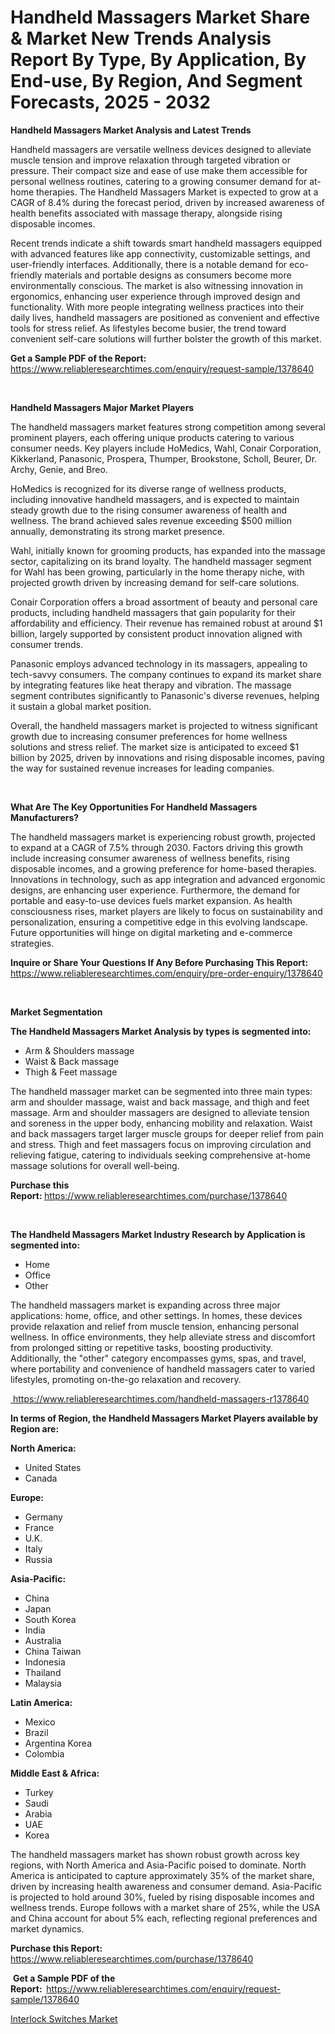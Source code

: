 <p><h1>Handheld Massagers Market Share & Market New Trends Analysis Report By Type, By Application, By End-use, By Region, And Segment Forecasts, 2025 - 2032</h1></p><p><strong>Handheld Massagers Market Analysis and Latest Trends</strong></p>
<p><p>Handheld massagers are versatile wellness devices designed to alleviate muscle tension and improve relaxation through targeted vibration or pressure. Their compact size and ease of use make them accessible for personal wellness routines, catering to a growing consumer demand for at-home therapies. The Handheld Massagers Market is expected to grow at a CAGR of 8.4% during the forecast period, driven by increased awareness of health benefits associated with massage therapy, alongside rising disposable incomes.</p><p>Recent trends indicate a shift towards smart handheld massagers equipped with advanced features like app connectivity, customizable settings, and user-friendly interfaces. Additionally, there is a notable demand for eco-friendly materials and portable designs as consumers become more environmentally conscious. The market is also witnessing innovation in ergonomics, enhancing user experience through improved design and functionality. With more people integrating wellness practices into their daily lives, handheld massagers are positioned as convenient and effective tools for stress relief. As lifestyles become busier, the trend toward convenient self-care solutions will further bolster the growth of this market.</p></p>
<p><strong>Get a Sample PDF of the Report:&nbsp;</strong> <a href="https://www.reliableresearchtimes.com/enquiry/request-sample/1378640?utm_campaign=2627&utm_medium=2&utm_source=Github&utm_content=ia&utm_term=08042025&utm_id=handheld-massagers">https://www.reliableresearchtimes.com/enquiry/request-sample/1378640</a></p>
<p>&nbsp;</p>
<p><strong>Handheld Massagers Major Market Players</strong></p>
<p><p>The handheld massagers market features strong competition among several prominent players, each offering unique products catering to various consumer needs. Key players include HoMedics, Wahl, Conair Corporation, Kikkerland, Panasonic, Prospera, Thumper, Brookstone, Scholl, Beurer, Dr. Archy, Genie, and Breo.</p><p>HoMedics is recognized for its diverse range of wellness products, including innovative handheld massagers, and is expected to maintain steady growth due to the rising consumer awareness of health and wellness. The brand achieved sales revenue exceeding $500 million annually, demonstrating its strong market presence.</p><p>Wahl, initially known for grooming products, has expanded into the massage sector, capitalizing on its brand loyalty. The handheld massager segment for Wahl has been growing, particularly in the home therapy niche, with projected growth driven by increasing demand for self-care solutions.</p><p>Conair Corporation offers a broad assortment of beauty and personal care products, including handheld massagers that gain popularity for their affordability and efficiency. Their revenue has remained robust at around $1 billion, largely supported by consistent product innovation aligned with consumer trends.</p><p>Panasonic employs advanced technology in its massagers, appealing to tech-savvy consumers. The company continues to expand its market share by integrating features like heat therapy and vibration. The massage segment contributes significantly to Panasonic's diverse revenues, helping it sustain a global market position.</p><p>Overall, the handheld massagers market is projected to witness significant growth due to increasing consumer preferences for home wellness solutions and stress relief. The market size is anticipated to exceed $1 billion by 2025, driven by innovations and rising disposable incomes, paving the way for sustained revenue increases for leading companies.</p></p>
<p>&nbsp;</p>
<p><strong>What Are The Key Opportunities For Handheld Massagers Manufacturers?</strong></p>
<p><p>The handheld massagers market is experiencing robust growth, projected to expand at a CAGR of 7.5% through 2030. Factors driving this growth include increasing consumer awareness of wellness benefits, rising disposable incomes, and a growing preference for home-based therapies. Innovations in technology, such as app integration and advanced ergonomic designs, are enhancing user experience. Furthermore, the demand for portable and easy-to-use devices fuels market expansion. As health consciousness rises, market players are likely to focus on sustainability and personalization, ensuring a competitive edge in this evolving landscape. Future opportunities will hinge on digital marketing and e-commerce strategies.</p></p>
<p><strong>Inquire or Share Your Questions If Any Before Purchasing This Report:</strong> <a href="https://www.reliableresearchtimes.com/enquiry/pre-order-enquiry/1378640?utm_campaign=2627&utm_medium=2&utm_source=Github&utm_content=ia&utm_term=08042025&utm_id=handheld-massagers">https://www.reliableresearchtimes.com/enquiry/pre-order-enquiry/1378640</a></p>
<p>&nbsp;</p>
<p><strong>Market Segmentation</strong></p>
<p><strong>The Handheld Massagers Market Analysis by types is segmented into:</strong></p>
<p><ul><li>Arm & Shoulders massage</li><li>Waist & Back massage</li><li>Thigh & Feet massage</li></ul></p>
<p><p>The handheld massager market can be segmented into three main types: arm and shoulder massage, waist and back massage, and thigh and feet massage. Arm and shoulder massagers are designed to alleviate tension and soreness in the upper body, enhancing mobility and relaxation. Waist and back massagers target larger muscle groups for deeper relief from pain and stress. Thigh and feet massagers focus on improving circulation and relieving fatigue, catering to individuals seeking comprehensive at-home massage solutions for overall well-being.</p></p>
<p><strong>Purchase this Report:&nbsp;</strong><a href="https://www.reliableresearchtimes.com/purchase/1378640?utm_campaign=2627&utm_medium=2&utm_source=Github&utm_content=ia&utm_term=08042025&utm_id=handheld-massagers">https://www.reliableresearchtimes.com/purchase/1378640</a></p>
<p>&nbsp;</p>
<p><strong>The Handheld Massagers Market Industry Research by Application is segmented into:</strong></p>
<p><ul><li>Home</li><li>Office</li><li>Other</li></ul></p>
<p><p>The handheld massagers market is expanding across three major applications: home, office, and other settings. In homes, these devices provide relaxation and relief from muscle tension, enhancing personal wellness. In office environments, they help alleviate stress and discomfort from prolonged sitting or repetitive tasks, boosting productivity. Additionally, the "other" category encompasses gyms, spas, and travel, where portability and convenience of handheld massagers cater to varied lifestyles, promoting on-the-go relaxation and recovery.</p></p>
<p><a href="https://www.reliableresearchtimes.com/handheld-massagers-r1378640?utm_campaign=2627&utm_medium=2&utm_source=Github&utm_content=ia&utm_term=08042025&utm_id=handheld-massagers">&nbsp;https://www.reliableresearchtimes.com/handheld-massagers-r1378640</a></p>
<p><strong>In terms of Region, the Handheld Massagers Market Players available by Region are:</strong></p>
<p>
    <p> <strong> North America: </strong>
        <ul>
            <li>United States</li>
            <li>Canada</li>
        </ul>
        </p> 
    <p> <strong> Europe: </strong>
        <ul>
            <li>Germany</li>
            <li>France</li>
            <li>U.K.</li>
            <li>Italy</li>
            <li>Russia</li>
        </ul>
        </p> 
    <p> <strong> Asia-Pacific: </strong>
        <ul>
            <li>China</li>
            <li>Japan</li>
            <li>South Korea</li>
            <li>India</li>
            <li>Australia</li>
            <li>China Taiwan</li>
            <li>Indonesia</li>
            <li>Thailand</li>
            <li>Malaysia</li>
        </ul>
        </p> 
    <p> <strong> Latin America: </strong>
        <ul>
            <li>Mexico</li>
            <li>Brazil</li>
            <li>Argentina Korea</li>
            <li>Colombia</li>
        </ul>
        </p> 
    <p> <strong> Middle East & Africa: </strong>
        <ul>
            <li>Turkey</li>
            <li>Saudi</li>
            <li>Arabia</li>
            <li>UAE</li>
            <li>Korea</li>
        </ul>
    </p>
    </p>
<p><p>The handheld massagers market has shown robust growth across key regions, with North America and Asia-Pacific poised to dominate. North America is anticipated to capture approximately 35% of the market share, driven by increasing health awareness and consumer demand. Asia-Pacific is projected to hold around 30%, fueled by rising disposable incomes and wellness trends. Europe follows with a market share of 25%, while the USA and China account for about 5% each, reflecting regional preferences and market dynamics.</p></p>
<p><strong>Purchase this Report: </strong><a href="https://www.reliableresearchtimes.com/purchase/1378640?utm_campaign=2627&utm_medium=2&utm_source=Github&utm_content=ia&utm_term=08042025&utm_id=handheld-massagers">https://www.reliableresearchtimes.com/purchase/1378640</a></p>
<p>&nbsp;<strong>Get a Sample PDF of the Report:&nbsp;&nbsp;</strong><a href="https://www.reliableresearchtimes.com/enquiry/request-sample/1378640?utm_campaign=2627&utm_medium=2&utm_source=Github&utm_content=ia&utm_term=08042025&utm_id=handheld-massagers">https://www.reliableresearchtimes.com/enquiry/request-sample/1378640</a></p>
<p><strong></strong></p>
<p><p><a href="https://github.com/sherikacas30/Market-Research-Report-List-1/blob/main/interlock-switches-market.md?utm_campaign=2627&utm_medium=2&utm_source=Github&utm_content=ia&utm_term=08042025&utm_id=handheld-massagers">Interlock Switches Market</a></p></p>
